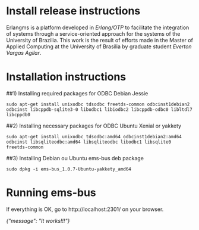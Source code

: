 Install release instructions
====

Erlangms is a platform developed in *Erlang/OTP* to facilitate the integration of systems through a service-oriented approach for the systems of the University of Brazilia. This work is the result of efforts made in the Master of Applied Computing at the University of Brasilia by graduate student *Everton Vargas Agilar*. 


Installation instructions
=====


##1) Installing required packages for ODBC Debian Jessie

```console
sudo apt-get install unixodbc tdsodbc freetds-common odbcinst1debian2 odbcinst libcppdb-sqlite3-0 libodbc1 libiodbc2 libcppdb-odbc0 libltdl7 libcppdb0
```

##2) Installing necessary packages for ODBC Ubuntu Xenial or yakkety

```console
sudo apt-get install unixodbc tdsodbc:amd64 odbcinst1debian2:amd64 odbcinst libsqliteodbc:amd64 libsqliteodbc libodbc1 libsqlite0 freetds-common
```

##3) Installing Debian ou Ubuntu ems-bus deb package

```console
sudo dpkg -i ems-bus_1.0.7-Ubuntu-yakkety_amd64
```



Running ems-bus
=====

If everything is OK, go to http://localhost:2301/ on your browser.

*{"message": "It works!!!"}*



